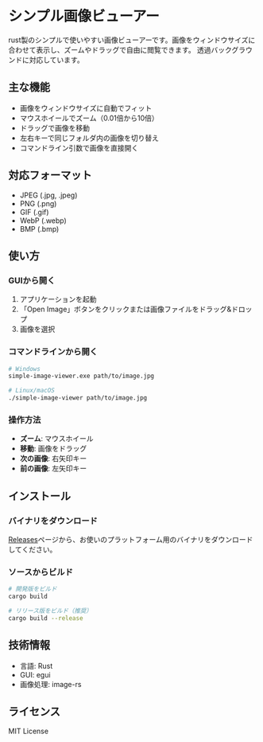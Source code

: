 # シンプル画像ビューアー

rust製のシンプルで使いやすい画像ビューアーです。画像をウィンドウサイズに合わせて表示し、ズームやドラッグで自由に閲覧できます。
透過バックグラウンドに対応しています。

## 主な機能

- 画像をウィンドウサイズに自動でフィット
- マウスホイールでズーム（0.01倍から10倍）
- ドラッグで画像を移動
- 左右キーで同じフォルダ内の画像を切り替え
- コマンドライン引数で画像を直接開く

## 対応フォーマット

- JPEG (.jpg, .jpeg)
- PNG (.png)
- GIF (.gif)
- WebP (.webp)
- BMP (.bmp)

## 使い方

### GUIから開く

1. アプリケーションを起動
2. 「Open Image」ボタンをクリックまたは画像ファイルをドラッグ&ドロップ
3. 画像を選択

### コマンドラインから開く

```bash
# Windows
simple-image-viewer.exe path/to/image.jpg

# Linux/macOS
./simple-image-viewer path/to/image.jpg
```

### 操作方法

- **ズーム**: マウスホイール
- **移動**: 画像をドラッグ
- **次の画像**: 右矢印キー
- **前の画像**: 左矢印キー

## インストール

### バイナリをダウンロード

[Releases](../../releases)ページから、お使いのプラットフォーム用のバイナリをダウンロードしてください。

### ソースからビルド

```bash
# 開発版をビルド
cargo build

# リリース版をビルド（推奨）
cargo build --release
```

## 技術情報

- 言語: Rust
- GUI: egui
- 画像処理: image-rs

## ライセンス

MIT License

